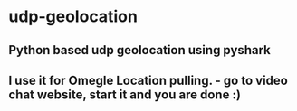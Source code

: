 # udp-geolocation
## Python based udp geolocation using pyshark

## I use it for Omegle Location pulling. - go to video chat website, start it and you are done :)
